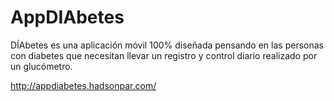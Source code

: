 # AppDIAbetes
DÍAbetes es una aplicación móvil 100% diseñada pensando en las personas con diabetes que necesitan llevar un registro y control diario realizado por un glucómetro.

http://appdiabetes.hadsonpar.com/
